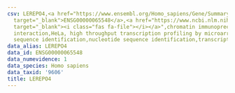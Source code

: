 ```yaml
---
csv: LEREPO4,<a href="https://www.ensembl.org/Homo_sapiens/Gene/Summary?db=core;g=ENSG00000065548"
  target="_blank">ENSG00000065548</a>,<a href="https://www.ncbi.nlm.nih.gov/pubmed/17216044"
  target="_blank"><i class="fas fa-file"></i></a>",chromatin immunoprecipitation assay,direct
  interaction,HeLa, high throughput transcription profiling by microarray,nucleotide
  sequence identification,nucleotide sequence identification,transcriptional regulation,
data_alias: LEREPO4
data_id: ENSG00000065548
data_numevidence: 1
data_species: Homo sapiens
data_taxid: '9606'
title: LEREPO4
---
```

